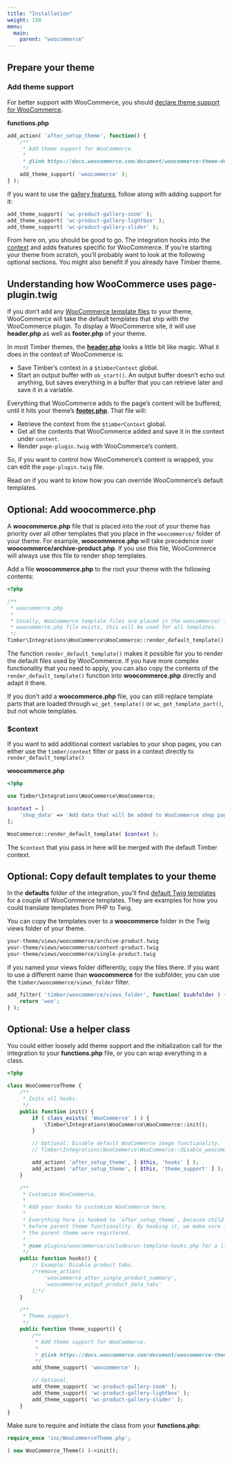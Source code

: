 ```yaml
---
title: "Installation"
weight: 150
menu:
  main:
    parent: "woocommerce"
---
```


## Prepare your theme

### Add theme support

For better support with WooCommerce, you should [declare theme support for WooCommerce](https://docs.woocommerce.com/document/woocommerce-theme-developer-handbook/#section-5).

**functions.php**

```php
add_action( 'after_setup_theme', function() {
    /**
     * Add theme support for WooCommerce.
     *
     * @link https://docs.woocommerce.com/document/woocommerce-theme-developer-handbook/#section-5
     */
    add_theme_support( 'woocommerce' );
} );
```

If you want to use the [gallery features](https://docs.woocommerce.com/document/woocommerce-theme-developer-handbook/#section-8), follow along with adding support for it:

```php
add_theme_support( 'wc-product-gallery-zoom' );
add_theme_support( 'wc-product-gallery-lightbox' );
add_theme_support( 'wc-product-gallery-slider' );
```

From here on, you should be good to go. The integration hooks into the [context](https://github.com/mindkomm/timber-integration-woocommerce/blob/master/docs/usage.md#woocommerce-context) and adds features specific for WooCommerce. If you’re starting your theme from scratch, you’ll probably want to look at the following optional sections. You might also benefit if you already have Timber theme.

## Understanding how WooCommerce uses page-plugin.twig

If you don’t add any [WooCommerce template files](https://docs.woocommerce.com/document/template-structure/) to your theme, WooCommerce will take the default templates that ship with the WooCommerce plugin. To display a WooCommerce site, it will use **header.php** as well as **footer.php** of your theme.

In most Timber themes, the [**header.php**](https://github.com/timber/starter-theme/blob/main/theme/header.php) looks a little bit like magic. What it does in the context of WooCommerce is:

- Save Timber’s context in a `$timberContext` global.
- Start an output buffer with `ob_start()`. An output buffer doesn’t echo out anything, but saves everything in a buffer that you can retrieve later and save it in a variable.

Everything that WooCommerce adds to the page’s content will be buffered, until it hits your theme’s [**footer.php**](https://github.com/timber/starter-theme/blob/master/footer.php). That file will:

- Retrieve the context from the `$timberContext` global.
- Get all the contents that WooCommerce added and save it in the context under `content`.
- Render `page-plugin.twig` with WooCommerce’s content.

So, if you want to control how WooCommerce’s content is wrapped, you can edit the `page-plugin.twig` file.

Read on if you want to know how you can override WooCommerce’s default templates.

## Optional: Add woocommerce.php

A **woocommerce.php** file that is placed into the root of your theme has priority over all other templates that you place in the `woocommerce/` folder of your theme. For example, **woocommerce.php** will take precedence over **woocommerce/archive-product.php**. If you use this file, WooCommerce will always use this file to render shop templates.

Add a file **woocommerce.php** to the root your theme with the following contents:

```php
<?php

/**
 * woocommerce.php
 *
 * Usually, WooCommerce template files are placed in the woocommerce/ folder of the theme. If a
 * woocommerce.php file exists, this will be used for all templates.
 */
Timber\Integrations\WooCommerce\WooCommerce::render_default_template();
```

The function `render_default_template()` makes it possible for you to render the default files used by WooCommerce. If you have more complex functionality that you need to apply, you can also copy the contents of the `render_default_template()` function into **woocommerce.php** directly and adapt it there.

If you don’t add a **woocommerce.php** file, you can still replace template parts that are loaded through `wc_get_template()` or `wc_get_template_part()`, but not whole templates.

### $context

If you want to add additional context variables to your shop pages, you can either use the `timber/context` filter or pass in a context directly to `render_default_template()`

**woocommerce.php**

```php
<?php

use Timber\Integrations\WooCommerce\WooCommerce;

$context = [
    'shop_data' => 'Add data that will be added to WooCommerce shop pages only',
];

WooCommerce::render_default_template( $context );
```

The `$context` that you pass in here will be merged with the default Timber context.

## Optional: Copy default templates to your theme

In the **defaults** folder of the integration, you’ll find [default Twig templates](https://github.com/mindkomm/timber-integration-woocommerce/tree/main/defaults) for a couple of WooCommerce templates. They are examples for how you could translate templates from PHP to Twig.

You can copy the templates over to a **woocommerce** folder in the Twig views folder of your theme.

```txt
your-theme/views/woocommerce/archive-product.twig
your-theme/views/woocommerce/content-product.twig
your-theme/views/woocommerce/single-product.twig
```

If you named your views folder differently, copy the files there. If you want to use a different name than **woocommerce** for the subfolder, you can use the `timber/woocommerce/views_folder` filter.

```php
add_filter( 'timber/woocommerce/views_folder', function( $subfolder ) {
    return 'woo';
} );
```

## Optional: Use a helper class

You could either loosely add theme support and the initialization call for the integration to your **functions.php** file, or you can wrap everything in a class.

```php
<?php

class WooCommerceTheme {
    /**
     * Inits all hooks.
     */
    public function init() {
        if ( class_exists( 'WooCommerce' ) ) {
            \Timber\Integrations\WooCommerce\WooCommerce::init();
        }

        // Optional: Disable default WooCommerce image functionality.
        // Timber\Integrations\WooCommerce\WooCommerce::disable_woocommerce_images();

        add_action( 'after_setup_theme', [ $this, 'hooks' ] );
        add_action( 'after_setup_theme', [ $this, 'theme_support' ] );
    }

    /**
     * Customize WooCommerce.
     *
     * Add your hooks to customize WooCommerce here.
     *
     * Everything here is hooked to `after_setup_theme`, because child theme functionality runs
     * before parent theme functionality. By hooking it, we make sure it runs after all hooks in
     * the parent theme were registered.
     *
     * @see plugins/woocommerce/includes/wc-template-hooks.php for a list of available actions.
     */
    public function hooks() {
        // Example: Disable product tabs.
        /*remove_action(
            'woocommerce_after_single_product_summary',
            'woocommerce_output_product_data_tabs'
        );*/
    }

    /**
     * Theme support.
     */
    public function theme_support() {
        /**
         * Add theme support for WooCommerce.
         *
         * @link https://docs.woocommerce.com/document/woocommerce-theme-developer-handbook/#section-5
         */
        add_theme_support( 'woocommerce' );

        // Optional.
        add_theme_support( 'wc-product-gallery-zoom' );
        add_theme_support( 'wc-product-gallery-lightbox' );
        add_theme_support( 'wc-product-gallery-slider' );
    }
}
```

Make sure to require and initiate the class from your **functions.php**:

```php
require_once 'inc/WooCommerceTheme.php';

( new WooCommerce_Theme() )->init();
```
